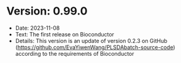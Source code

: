 # Version: 0.99.0
* Date: 2023-11-08
* Text: The first release on Bioconductor
* Details: This version is an update of version 0.2.3 on GitHub (https://github.com/EvaYiwenWang/PLSDAbatch-source-code) according to the requirements of Bioconductor


